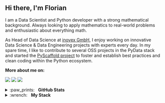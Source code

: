 ## Hi there, I'm Florian

I am a Data Scientist and Python developer with a strong mathematical background. Always looking to apply mathematics to real-world problems and enthusiastic about everything math.

As Head of Data Science at [inovex GmbH](https://www.inovex.de/en/), I enjoy working on innovative Data Science & Data Engineering projects with experts every day. In my spare time, I like to contribute to several OSS projects in the PyData stack and started the [PyScaffold project](https://github.com/pyscaffold) to foster and establish best practices and clean coding within the Python ecosystem.

**More about me on:**

[<img src="https://img.shields.io/badge/linkedin-%230077B5.svg?&style=for-the-badge&logo=linkedin&logoColor=white"/>](https://www.linkedin.com/in/florianwilhelm/)
[<img src="https://img.shields.io/badge/my_blog-%2312100E.svg?&style=for-the-badge&logo=medium&logoColor=white"/>](https://florianwilhelm.info/)
[<img src="https://img.shields.io/badge/twitter-%231DA1F2.svg?&style=for-the-badge&logo=twitter&logoColor=white"/>](https://twitter.com/FlorianWilhelm)


<details>
  <summary>:paw_prints:&nbsp;&nbsp;&nbsp;<b>GitHub Stats</b></summary>
  <br/>
  <p align='center'>
    <a href="#"><img src="https://github-readme-stats.vercel.app/api?username=FlorianWilhelm&show_icons=true&count_private=true&theme=dark" width="355"></a><br/>
    <a href="#"><img src="https://github-readme-stats.vercel.app/api/top-langs/?username=FlorianWilhelm&layout=compact&theme=dark&hide=jupyter%20notebook" width="350"></a>
   </p>  
</details>

<details>
	<summary>:wrench:&nbsp;&nbsp;&nbsp;<b>My Stack</b></summary>
	<br/>
 
![Python](https://img.shields.io/badge/-Python-05122A?style=flat&logo=python)&nbsp;
![Pandas](https://img.shields.io/badge/-Pandas-05122A?style=flat&logo=pandas)&nbsp;
![NumPy](https://img.shields.io/badge/-NumPy-05122A?style=flat&logo=numpy&logoColor=6EA5C6)&nbsp;
![SciPy](https://img.shields.io/badge/-SciPy-05122A?style=flat&logo=scipy&logoColor=8CAAE6)&nbsp;
![Scikit-Learn](https://img.shields.io/badge/-Scikit--Learn-05122A?style=flat&logo=scikit-learn&logoColor=F7931E)&nbsp;
![PyTorch](https://img.shields.io/badge/-PyTorch-05122A?style=flat&logo=pytorch&logoColor=EE4C2C)&nbsp;
![Spark](https://img.shields.io/badge/-Spark-05122A?style=flat&logo=apache-spark&logoColor=E25A1C)&nbsp;
![Jupyter](https://img.shields.io/badge/-Jupyter-05122A?style=flat&logo=jupyter&logoColor=F37626)&nbsp;
![Anaconda](https://img.shields.io/badge/-Anaconda-05122A?style=flat&logo=anaconda&logoColor=44A833)&nbsp;
![pre-commit](https://img.shields.io/badge/-pre--commit-05122A?style=flat&logo=pre-commit&logoColor=FAB040)&nbsp;
![Cirrus CI](https://img.shields.io/badge/-Cirus_CI-05122A?style=flat&logo=cirrus-ci&logoColor=4051B5)&nbsp;
![Git](https://img.shields.io/badge/-Git-05122A?style=flat&logo=git)&nbsp;
![GitHub](https://img.shields.io/badge/-GitHub-05122A?style=flat&logo=github)&nbsp;
![Markdown](https://img.shields.io/badge/-Markdown-05122A?style=flat&logo=markdown)&nbsp;
![PyCharm](https://img.shields.io/badge/-PyCharm-05122A?style=flat&logo=pycharm&logoColor=7CD68D)&nbsp;
![MacOS](https://img.shields.io/badge/-MacOS-05122A?style=flat&logo=apple&logoColor=FFFFFF)&nbsp;
</details>

